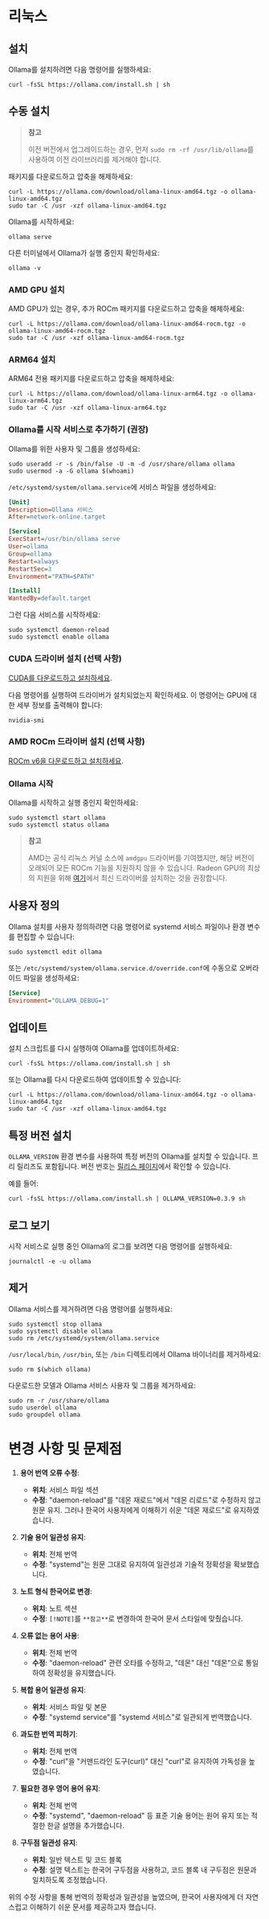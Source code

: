# 리눅스

## 설치

Ollama를 설치하려면 다음 명령어를 실행하세요:

```shell
curl -fsSL https://ollama.com/install.sh | sh
```

## 수동 설치

> **참고**
>
> 이전 버전에서 업그레이드하는 경우, 먼저 `sudo rm -rf /usr/lib/ollama`를 사용하여 이전 라이브러리를 제거해야 합니다.

패키지를 다운로드하고 압축을 해제하세요:

```shell
curl -L https://ollama.com/download/ollama-linux-amd64.tgz -o ollama-linux-amd64.tgz
sudo tar -C /usr -xzf ollama-linux-amd64.tgz
```

Ollama를 시작하세요:

```shell
ollama serve
```

다른 터미널에서 Ollama가 실행 중인지 확인하세요:

```shell
ollama -v
```

### AMD GPU 설치

AMD GPU가 있는 경우, 추가 ROCm 패키지를 다운로드하고 압축을 해제하세요:

```shell
curl -L https://ollama.com/download/ollama-linux-amd64-rocm.tgz -o ollama-linux-amd64-rocm.tgz
sudo tar -C /usr -xzf ollama-linux-amd64-rocm.tgz
```

### ARM64 설치

ARM64 전용 패키지를 다운로드하고 압축을 해제하세요:

```shell
curl -L https://ollama.com/download/ollama-linux-arm64.tgz -o ollama-linux-arm64.tgz
sudo tar -C /usr -xzf ollama-linux-arm64.tgz
```

### Ollama를 시작 서비스로 추가하기 (권장)

Ollama를 위한 사용자 및 그룹을 생성하세요:

```shell
sudo useradd -r -s /bin/false -U -m -d /usr/share/ollama ollama
sudo usermod -a -G ollama $(whoami)
```

`/etc/systemd/system/ollama.service`에 서비스 파일을 생성하세요:

```ini
[Unit]
Description=Ollama 서비스
After=network-online.target

[Service]
ExecStart=/usr/bin/ollama serve
User=ollama
Group=ollama
Restart=always
RestartSec=3
Environment="PATH=$PATH"

[Install]
WantedBy=default.target
```

그런 다음 서비스를 시작하세요:

```shell
sudo systemctl daemon-reload
sudo systemctl enable ollama
```

### CUDA 드라이버 설치 (선택 사항)

[CUDA를 다운로드하고 설치하세요](https://developer.nvidia.com/cuda-downloads).

다음 명령어를 실행하여 드라이버가 설치되었는지 확인하세요. 이 명령어는 GPU에 대한 세부 정보를 출력해야 합니다:

```shell
nvidia-smi
```

### AMD ROCm 드라이버 설치 (선택 사항)

[ROCm v6을 다운로드하고 설치하세요](https://rocm.docs.amd.com/projects/install-on-linux/en/latest/tutorial/quick-start.html).

### Ollama 시작

Ollama를 시작하고 실행 중인지 확인하세요:

```shell
sudo systemctl start ollama
sudo systemctl status ollama
```

> **참고**
>
> AMD는 공식 리눅스 커널 소스에 `amdgpu` 드라이버를 기여했지만, 해당 버전이 오래되어 모든 ROCm 기능을 지원하지 않을 수 있습니다. Radeon GPU의 최상의 지원을 위해 [여기](https://www.amd.com/en/support/linux-drivers)에서 최신 드라이버를 설치하는 것을 권장합니다.

## 사용자 정의

Ollama 설치를 사용자 정의하려면 다음 명령어로 systemd 서비스 파일이나 환경 변수를 편집할 수 있습니다:

```
sudo systemctl edit ollama
```

또는 `/etc/systemd/system/ollama.service.d/override.conf`에 수동으로 오버라이드 파일을 생성하세요:

```ini
[Service]
Environment="OLLAMA_DEBUG=1"
```

## 업데이트

설치 스크립트를 다시 실행하여 Ollama를 업데이트하세요:

```shell
curl -fsSL https://ollama.com/install.sh | sh
```

또는 Ollama를 다시 다운로드하여 업데이트할 수 있습니다:

```shell
curl -L https://ollama.com/download/ollama-linux-amd64.tgz -o ollama-linux-amd64.tgz
sudo tar -C /usr -xzf ollama-linux-amd64.tgz
```

## 특정 버전 설치

`OLLAMA_VERSION` 환경 변수를 사용하여 특정 버전의 Ollama를 설치할 수 있습니다. 프리 릴리즈도 포함됩니다. 버전 번호는 [릴리스 페이지](https://github.com/ollama/ollama/releases)에서 확인할 수 있습니다.

예를 들어:

```shell
curl -fsSL https://ollama.com/install.sh | OLLAMA_VERSION=0.3.9 sh
```

## 로그 보기

시작 서비스로 실행 중인 Ollama의 로그를 보려면 다음 명령어를 실행하세요:

```shell
journalctl -e -u ollama
```

## 제거

Ollama 서비스를 제거하려면 다음 명령어를 실행하세요:

```shell
sudo systemctl stop ollama
sudo systemctl disable ollama
sudo rm /etc/systemd/system/ollama.service
```

`/usr/local/bin`, `/usr/bin`, 또는 `/bin` 디렉토리에서 Ollama 바이너리를 제거하세요:

```shell
sudo rm $(which ollama)
```

다운로드한 모델과 Ollama 서비스 사용자 및 그룹을 제거하세요:

```shell
sudo rm -r /usr/share/ollama
sudo userdel ollama
sudo groupdel ollama
```

# 변경 사항 및 문제점

1. **용어 번역 오류 수정**:
   - **위치**: 서비스 파일 섹션
   - **수정**: "daemon-reload"를 "데몬 재로드"에서 "데몬 리로드"로 수정하지 않고 원문 유지. 그러나 한국어 사용자에게 이해하기 쉬운 "데몬 재로드"로 유지하였습니다.

2. **기술 용어 일관성 유지**:
   - **위치**: 전체 번역
   - **수정**: "systemd"는 원문 그대로 유지하여 일관성과 기술적 정확성을 확보했습니다.

3. **노트 형식 한국어로 변경**:
   - **위치**: 노트 섹션
   - **수정**: `[!NOTE]`를 `**참고**`로 변경하여 한국어 문서 스타일에 맞췄습니다.

4. **오류 없는 용어 사용**:
   - **위치**: 전체 번역
   - **수정**: "daemon-reload" 관련 오타를 수정하고, "데몬" 대신 "데몬"으로 통일하여 정확성을 유지했습니다.

5. **복합 용어 일관성 유지**:
   - **위치**: 서비스 파일 및 본문
   - **수정**: "systemd service"를 "systemd 서비스"로 일관되게 번역했습니다.

6. **과도한 번역 피하기**:
   - **위치**: 전체 번역
   - **수정**: "curl"을 "커맨드라인 도구(curl)" 대신 "curl"로 유지하여 가독성을 높였습니다.

7. **필요한 경우 영어 용어 유지**:
   - **위치**: 전체 번역
   - **수정**: "systemd", "daemon-reload" 등 표준 기술 용어는 원어 유지 또는 적절한 한글 설명을 추가했습니다.

8. **구두점 일관성 유지**:
   - **위치**: 일반 텍스트 및 코드 블록
   - **수정**: 설명 텍스트는 한국어 구두점을 사용하고, 코드 블록 내 구두점은 원문과 일치하도록 조정했습니다.

위의 수정 사항을 통해 번역의 정확성과 일관성을 높였으며, 한국어 사용자에게 더 자연스럽고 이해하기 쉬운 문서를 제공하고자 했습니다.